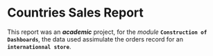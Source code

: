 # Countries Sales Report
This report was an **_academic_** project, for the _module_ **`Construction of Dashboards`**, the data used assimulate the orders record for an **`internationnal store`**.